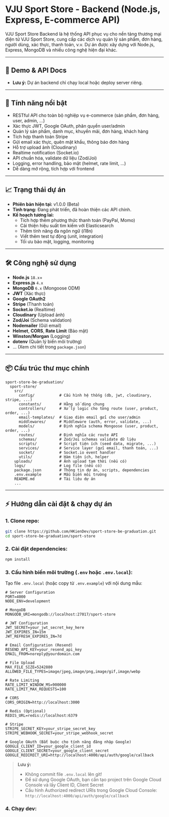 # VJU Sport Store - Backend (Node.js, Express, E-commerce API)

VJU Sport Store Backend là hệ thống API phục vụ cho nền tảng thương mại điện tử VJU Sport Store, cung cấp các dịch vụ quản lý sản phẩm, đơn hàng, người dùng, xác thực, thanh toán, v.v. Dự án được xây dựng với Node.js, Express, MongoDB và nhiều công nghệ hiện đại khác.

---

## 🚀 Demo & API Docs

- **Lưu ý:** Dự án backend chỉ chạy local hoặc deploy server riêng.
---

## 🌟 Tính năng nổi bật

- RESTful API cho toàn bộ nghiệp vụ e-commerce (sản phẩm, đơn hàng, user, admin, ...)
- Xác thực JWT, Google OAuth, phân quyền user/admin
- Quản lý sản phẩm, danh mục, khuyến mãi, đơn hàng, khách hàng
- Tích hợp thanh toán Stripe
- Gửi email xác thực, quên mật khẩu, thông báo đơn hàng
- Hỗ trợ upload ảnh (Cloudinary)
- Realtime notification (Socket.io)
- API chuẩn hóa, validate dữ liệu (Zod/Joi)
- Logging, error handling, bảo mật (helmet, rate limit, ...)
- Dễ dàng mở rộng, tích hợp với frontend

---

## 📈 Trạng thái dự án

- **Phiên bản hiện tại:** v1.0.0 (Beta)
- **Tình trạng:** Đang phát triển, đã hoàn thiện các API chính.
- **Kế hoạch tương lai:**
  - Tích hợp thêm phương thức thanh toán (PayPal, Momo)
  - Cải thiện hiệu suất tìm kiếm với Elasticsearch
  - Thêm tính năng đa ngôn ngữ (i18n)
  - Viết thêm test tự động (unit, integration)
  - Tối ưu bảo mật, logging, monitoring

---

## 🛠️ Công nghệ sử dụng

- **Node.js** `18.x`+
- **Express.js** `4.x`
- **MongoDB** `6.x` (Mongoose ODM)
- **JWT** (Xác thực)
- **Google OAuth2**
- **Stripe** (Thanh toán)
- **Socket.io** (Realtime)
- **Cloudinary** (Upload ảnh)
- **Zod/Joi** (Schema validation)
- **Nodemailer** (Gửi email)
- **Helmet**, **CORS**, **Rate Limit** (Bảo mật)
- **Winston/Morgan** (Logging)
- **dotenv** (Quản lý biến môi trường)
- ... (Xem chi tiết trong `package.json`)

---

## 📦 Cấu trúc thư mục chính

```text
sport-store-be-graduation/
  sport-store/
    src/
      config/           # Cấu hình hệ thống (db, jwt, cloudinary, stripe, ...)
      constants/        # Hằng số dùng chung
      controllers/      # Xử lý logic cho từng route (user, product, order, ...)
      email-templates/  # Giao diện email gửi cho user/admin
      middlewares/      # Middleware (auth, error, validate, ...)
      models/           # Định nghĩa schema Mongoose (user, product, order, ...)
      routes/           # Định nghĩa các route API
      schemas/          # Zod/Joi schemas validate dữ liệu
      scripts/          # Script tiện ích (seed data, migrate, ...)
      services/         # Service layer (gửi email, thanh toán, ...)
      socket/           # Socket.io event handler
      utils/            # Hàm tiện ích, helper
    uploads/            # Ảnh upload tạm thời (nếu có)
    logs/               # Log file (nếu có)
    package.json        # Thông tin dự án, scripts, dependencies
    .env.example        # Mẫu biến môi trường
    README.md           # Tài liệu dự án
    ...
```

---

## ⚡️ Hướng dẫn cài đặt & chạy dự án

### 1. Clone repo:

```bash
git clone https://github.com/HKienDev/sport-store-be-graduation.git
cd sport-store-be-graduation/sport-store
```

### 2. Cài đặt dependencies:

```bash
npm install
```

### 3. Cấu hình biến môi trường (`.env` hoặc `.env.local`):

Tạo file `.env.local` (hoặc copy từ `.env.example`) với nội dung mẫu:

```env
# Server Configuration
PORT=4000
NODE_ENV=development

# MongoDB
MONGODB_URI=mongodb://localhost:27017/sport-store

# JWT Configuration
JWT_SECRET=your_jwt_secret_key_here
JWT_EXPIRES_IN=15m
JWT_REFRESH_EXPIRES_IN=7d

# Email Configuration (Resend)
RESEND_API_KEY=your_resend_api_key
EMAIL_FROM=noreply@yourdomain.com

# File Upload
MAX_FILE_SIZE=5242880
ALLOWED_FILE_TYPES=image/jpeg,image/png,image/gif,image/webp

# Rate Limiting
RATE_LIMIT_WINDOW_MS=900000
RATE_LIMIT_MAX_REQUESTS=100

# CORS
CORS_ORIGIN=http://localhost:3000

# Redis (Optional)
REDIS_URL=redis://localhost:6379

# Stripe
STRIPE_SECRET_KEY=your_stripe_secret_key
STRIPE_WEBHOOK_SECRET=your_stripe_webhook_secret

# Google OAuth (Bắt buộc cho tính năng đăng nhập Google)
GOOGLE_CLIENT_ID=your_google_client_id
GOOGLE_CLIENT_SECRET=your_google_client_secret
GOOGLE_REDIRECT_URI=http://localhost:4000/api/auth/google/callback
```

> **Lưu ý:** 
> - Không commit file `.env.local` lên git!
> - Để sử dụng Google OAuth, bạn cần tạo project trên Google Cloud Console và lấy Client ID, Client Secret
> - Cấu hình Authorized redirect URIs trong Google Cloud Console: `http://localhost:4000/api/auth/google/callback`

### 4. Chạy dev:

```
